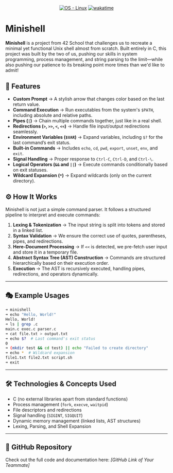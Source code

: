 <p align='center'>
   <a href="https://www.linux.org/">
      <img src="https://img.shields.io/badge/OS-Linux-blue?logo=linux&logoColor=white"
            alt="OS - Linux"></a>
   <a href="https://wakatime.com/badge/user/7d36b55a-b5ff-46c4-b7fd-57604568d382/project/7646dba2-55e4-45a5-87c0-3e0fecfb92a5">
      <img src="https://wakatime.com/badge/user/7d36b55a-b5ff-46c4-b7fd-57604568d382/project/7646dba2-55e4-45a5-87c0-3e0fecfb92a5.svg"
            alt="wakatime"></a>
</p>

# Minishell

**Minishell** is a project from 42 School that challenges us to recreate a minimal yet functional Unix shell almost from scratch. Built entirely in C, this project was built by the two of us, pushing our skills in system programming, process management, and string parsing to the limit—while also pushing our patience to its breaking point more times than we'd like to admit!

## 🚀 Features

- **Custom Prompt** → A stylish arrow that changes color based on the last return value.
- **Command Execution** → Run executables from the system's `$PATH`, including absolute and relative paths.
- **Pipes (`|`)** → Chain multiple commands together, just like in a real shell.
- **Redirections (`>`, `>>`, `<`, `<<`)** → Handle file input/output redirections seamlessly.
- **Environment Variables (`$VAR`)** → Expand variables, including `$?` for the last command’s exit status.
- **Built-in Commands** → Includes `echo`, `cd`, `pwd`, `export`, `unset`, `env`, and `exit`.
- **Signal Handling** → Proper response to `Ctrl-C`, `Ctrl-D`, and `Ctrl-\`.
- **Logical Operators (`&&` and `||`)** → Execute commands conditionally based on exit statuses.
- **Wildcard Expansion (`*`)** → Expand wildcards (only on the current directory).

## ⚙️ How It Works

Minishell is not just a simple command parser. It follows a structured pipeline to interpret and execute commands:

1. **Lexing & Tokenization** → The input string is split into tokens and stored in a linked list.
2. **Syntax Validation** → We ensure the correct use of quotes, parentheses, pipes, and redirections.
3. **Here-Document Processing** → If `<<` is detected, we pre-fetch user input and store it in a temporary file.
4. **Abstract Syntax Tree (AST) Construction** → Commands are structured hierarchically based on their execution order.
5. **Execution** → The AST is recursively executed, handling pipes, redirections, and operators dynamically.

---

## 🎭 Example Usages

```bash
➜ minishell
➜ echo "Hello, World!"
Hello, World!
➜ ls | grep .c
main.c exec.c parser.c
➜ cat file.txt > output.txt
➜ echo $?  # Last command's exit status
0
➜ (mkdir test && cd test) || echo "Failed to create directory"
➜ echo *  # Wildcard expansion
file1.txt file2.txt script.sh
➜ exit
```

---

## 🛠️ Technologies & Concepts Used
- C (no external libraries apart from standard functions)
- Process management (`fork`, `execve`, `waitpid`)
- File descriptors and redirections
- Signal handling (`SIGINT`, `SIGQUIT`)
- Dynamic memory management (linked lists, AST structures)
- Lexing, Parsing, and Shell Expansion

---

## 🔗 GitHub Repository
Check out the full code and documentation here: *[GitHub Link of Your Teammate]*

